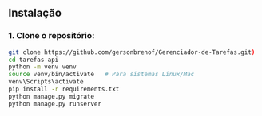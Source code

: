 ## Instalação

### 1. Clone o repositório:

```bash
git clone https://github.com/gersonbrenof/Gerenciador-de-Tarefas.git)
cd tarefas-api
python -m venv venv
source venv/bin/activate   # Para sistemas Linux/Mac
venv\Scripts\activate
pip install -r requirements.txt
python manage.py migrate
python manage.py runserver
